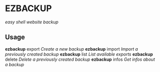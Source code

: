 # EZBACKUP
_easy shell website backup_

## Usage
__ezbackup__ export     _Create a new backup_
__ezbackup__ import     _Import a previously created backup_
__ezbackup__ list       _List available exports_
__ezbackup__ delete     _Delete a previously created backup_
__ezbackup__ infos      _Get infos about a backup_
